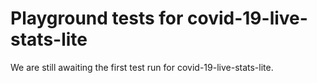 # Playground tests for covid-19-live-stats-lite
We are still awaiting the first test run for covid-19-live-stats-lite.
